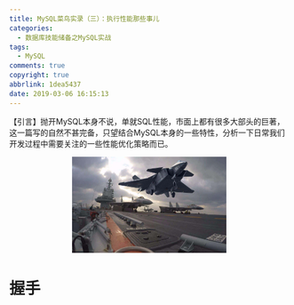 ```yaml
---
title: MySQL菜鸟实录（三）：执行性能那些事儿
categories:
  - 数据库技能储备之MySQL实战
tags:
  - MySQL
comments: true
copyright: true
abbrlink: 1dea5437
date: 2019-03-06 16:15:13
---
```

【引言】抛开MySQL本身不说，单就SQL性能，市面上都有很多大部头的巨著，这一篇写的自然不甚完备，只望结合MySQL本身的一些特性，分析一下日常我们开发过程中需要关注的一些性能优化策略而已。
<div align=center><img src="https://github.com/ttfisher/images/raw/master/2019/2019-06-24-02.jpg" width="55%"/></div>
<!-- more -->

# 握手

